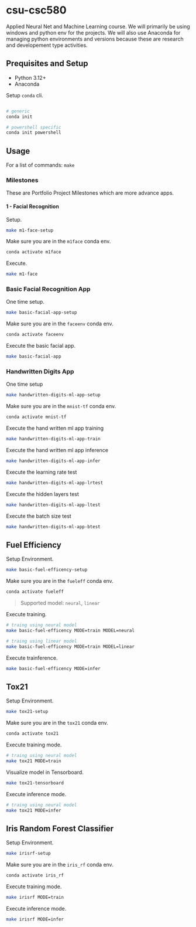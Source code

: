 # csu-csc580

Applied Neural Net and Machine Learning course. We will primarily be using
windows and python env for the projects. We will also use Anaconda for managing
python environments and versions because these are research and developement
type activities.

## Prequisites and Setup

* Python 3.12+
* Anaconda

Setup `conda` cli.

```bash

# generic
conda init

# powershell specific
conda init powershell
```

## Usage 

For a list of commands: `make`

### Milestones

These are Portfolio Project Milestones which are more advance apps.

#### 1 - Facial Recognition

Setup.

```bash
make m1-face-setup
```

Make sure you are in the `m1face` conda env.

```bash
conda activate m1face
```

Execute.

```bash
make m1-face
```

### Basic Facial Recognition App

One time setup.

```bash
make basic-facial-app-setup
```

Make sure you are in the `faceenv` conda env.

```bash
conda activate faceenv
```

Execute the basic facial app.

```bash
make basic-facial-app
```

### Handwritten Digits App

One time setup

```bash
make handwritten-digits-ml-app-setup
```

Make sure you are in the `mnist-tf` conda env.

```bash
conda activate mnist-tf
```

Execute the hand written ml app training

```bash
make handwritten-digits-ml-app-train
```

Execute the hand written ml app inference

```bash
make handwritten-digits-ml-app-infer
```

Execute the learning rate test

```bash
make handwritten-digits-ml-app-lrtest
```

Execute the hidden layers test

```bash
make handwritten-digits-ml-app-ltest
```

Execute the batch size test

```bash
make handwritten-digits-ml-app-btest
```

## Fuel Efficiency

Setup Environment.

```bash
make basic-fuel-efficency-setup
```

Make sure you are in the `fueleff` conda env.

```bash
conda activate fueleff
```

> Supported model: `neural`, `linear`

Execute training.

```bash
# traing using neural model
make basic-fuel-efficency MODE=train MODEL=neural

# traing using linear model
make basic-fuel-efficency MODE=train MODEL=linear
```

Execute trainference.

```bash
make basic-fuel-efficency MODE=infer
```

## Tox21

Setup Environment.

```bash
make tox21-setup
```

Make sure you are in the `tox21` conda env.

```bash
conda activate tox21
```

Execute training mode.

```bash
# traing using neural model
make tox21 MODE=train
```

Visualize model in Tensorboard.

```bash
make tox21-tensorboard
```

Execute inference mode.

```bash
# traing using neural model
make tox21 MODE=infer
```

## Iris Random Forest Classifier

Setup Environment.

```bash
make irisrf-setup
```

Make sure you are in the `iris_rf` conda env.

```bash
conda activate iris_rf
```

Execute training mode.

```bash
make irisrf MODE=train
```

Execute inference mode.

```bash
make irisrf MODE=infer
```
